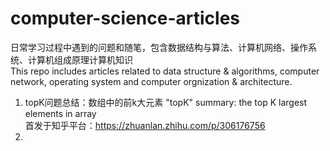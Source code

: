 # computer-science-articles
 日常学习过程中遇到的问题和随笔，包含数据结构与算法、计算机网络、操作系统、计算机组成原理计算机知识  
 This repo includes articles related to data structure & algorithms, computer network, operating system and computer orgnization & architecture.  
 
1. topK问题总结：数组中的前k大元素
   "topK" summary: the top K largest elements in array  
   首发于知乎平台：https://zhuanlan.zhihu.com/p/306176756
2. 

